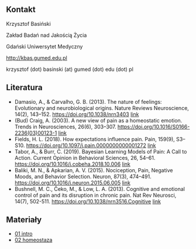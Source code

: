 ## Kontakt

Krzysztof Basiński

Zakład Badań nad Jakością Życia

Gdański Uniwersytet Medyczny

<http://kbas.gumed.edu.pl>

krzysztof (dot) basinski (at) gumed (dot) edu (dot) pl

## Literatura

- Damasio, A., & Carvalho, G. B. (2013). The nature of feelings: Evolutionary and neurobiological origins. Nature Reviews Neuroscience, 14(2), 143–152. https://doi.org/10.1038/nrn3403 [link](https://www.researchgate.net/profile/Gil_Carvalho/publication/234161523_OPINION_The_nature_of_feelings_evolutionary_and_neurobiological_origins/links/569581c508ae820ff074c699/OPINION-The-nature-of-feelings-evolutionary-and-neurobiological-origins.pdf)
- (Bud) Craig, A. (2003). A new view of pain as a homeostatic emotion. Trends in Neurosciences, 26(6), 303–307. https://doi.org/10.1016/S0166-2236(03)00123-1 [link](https://www.sciencedirect.com/science/article/pii/S0166223603001231)
- Fields, H. L. (2018). How expectations influence pain. Pain, 159(9), S3–S10. https://doi.org/10.1097/j.pain.0000000000001272 [link](https://journals.lww.com/pain/Fulltext/2018/09001/How_expectations_influence_pain.2.aspx?casa_token=iRYv7ruuBfUAAAAA:QTLXkB51QyzquCA7P7EyoZCvPqcjS1cU3EHV54kt9Um-dPn8n7tFNbkFYn11f4wX5UKBjddORLeNx9Q_zov0arBwugk)
- Tabor, A., & Burr, C. (2019). Bayesian Learning Models of Pain: A Call to Action. Current Opinion in Behavioral Sciences, 26, 54–61. https://doi.org/10.1016/j.cobeha.2018.10.006 [link](https://www.sciencedirect.com/science/article/pii/S2352154618300810)
- Baliki, M. N., & Apkarian, A. V. (2015). Nociception, Pain, Negative Moods, and Behavior Selection. Neuron, 87(3), 474–491. https://doi.org/10.1016/j.neuron.2015.06.005 [link](https://www.sciencedirect.com/science/article/pii/S0896627315005188)
- Bushnell, M. C., Čeko, M., & Low, L. A. (2013). Cognitive and emotional control of pain and its disruption in chronic pain. Nat Rev Neurosci, 14(7), 502-511. https://doi.org/10.1038/nrn3516.Cognitive [link](https://www.ncbi.nlm.nih.gov/pmc/articles/PMC4465351/)

## Materiały

- [01 intro](01_intro.html)
- [02 homeostaza](02_homeostaza.html)